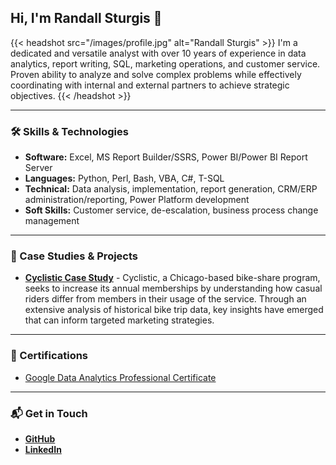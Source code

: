 ## Hi, I'm Randall Sturgis 👋

{{< headshot src="/images/profile.jpg" alt="Randall Sturgis" >}}
I'm a dedicated and versatile analyst with over 10 years of experience in data analytics, report writing, SQL, marketing operations, and customer service. Proven ability to analyze and solve complex problems while effectively coordinating with internal and external partners to achieve strategic objectives.
{{< /headshot >}}

---

### 🛠️ Skills & Technologies

- **Software:** Excel, MS Report Builder/SSRS, Power BI/Power BI Report Server  
- **Languages:** Python, Perl, Bash, VBA, C#, T-SQL  
- **Technical:** Data analysis, implementation, report generation, CRM/ERP administration/reporting, Power Platform development  
- **Soft Skills:** Customer service, de-escalation, business process change management  

---

### 💼 Case Studies & Projects

- **[Cyclistic Case Study](/case-studies/case-study-cyclistic)** - Cyclistic, a Chicago-based bike-share program, seeks to increase its annual memberships by understanding how casual riders differ from members in their usage of the service. Through an extensive analysis of historical bike trip data, key insights have emerged that can inform targeted marketing strategies.

---

### 📜 Certifications

- [Google Data Analytics Professional Certificate](/certifications/google-data-analytics-professional-certificate)

---

### 📬 Get in Touch

- **[GitHub](https://github.com/randallsturgis)**
- **[LinkedIn](https://www.linkedin.com/in/randall-sturgis-0697b716a/)**